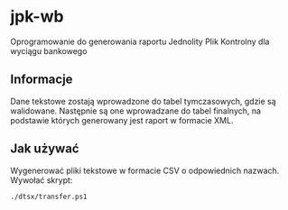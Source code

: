 # jpk-wb
Oprogramowanie do generowania raportu Jednolity Plik Kontrolny dla wyciągu bankowego

## Informacje
Dane tekstowe zostają wprowadzone do tabel tymczasowych, gdzie są walidowane. Następnie są one wprowadzane do tabel finalnych, na podstawie których generowany jest raport w formacie XML.

## Jak używać
Wygenerować pliki tekstowe w formacie CSV o odpowiednich nazwach. Wywołać skrypt:
```sh
./dtsx/transfer.ps1
```